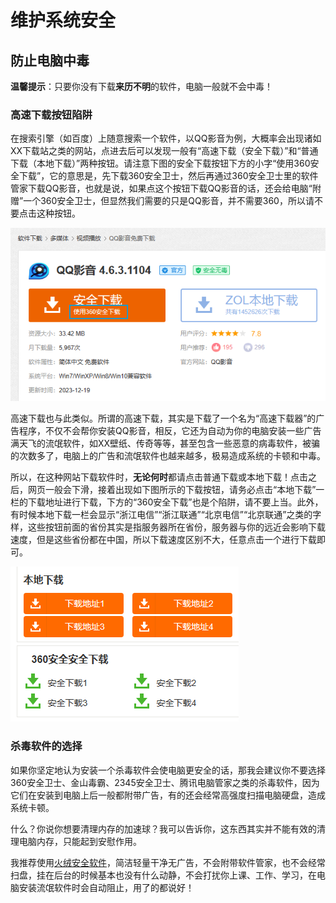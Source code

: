 # 维护系统安全

## 防止电脑中毒

**温馨提示**：只要你没有下载**来历不明**的软件，电脑一般就不会中毒！

### 高速下载按钮陷阱

在搜索引擎（如百度）上随意搜索一个软件，以QQ影音为例，大概率会出现诸如XX下载站之类的网站，点进去后可以发现一般有“高速下载（安全下载）”和“普通下载（本地下载）”两种按钮。请注意下图的安全下载按钮下方的小字“使用360安全下载”，它的意思是，先下载360安全卫士，然后再通过360安全卫士里的软件管家下载QQ影音，也就是说，如果点这个按钮下载QQ影音的话，还会给电脑“附赠”一个360安全卫士，但显然我们需要的只是QQ影音，并不需要360，所以请不要点击这种按钮。

![安全下载按钮](Snipaste_2024-03-31_08-54-32.png)

高速下载也与此类似。所谓的高速下载，其实是下载了一个名为“高速下载器”的广告程序，不仅不会帮你安装QQ影音，相反，它还为自动为你的电脑安装一些广告满天飞的流氓软件，如XX壁纸、传奇等等，甚至包含一些恶意的病毒软件，被骗的次数多了，电脑上的广告和流氓软件也越来越多，极易造成系统的卡顿和中毒。

所以，在这种网站下载软件时，**无论何时**都请点击普通下载或本地下载！点击之后，网页一般会下滑，接着出现如下图所示的下载按钮，请务必点击“本地下载”一栏的下载地址进行下载，下方的“360安全下载”也是个陷阱，请不要上当。此外，有时候本地下载一栏会显示“浙江电信”“浙江联通”“北京电信”“北京联通”之类的字样，这些按钮前面的省份其实是指服务器所在省份，服务器与你的远近会影响下载速度，但是这些省份都在中国，所以下载速度区别不大，任意点击一个进行下载即可。

![本地下载按钮](Snipaste_2024-03-31_09-04-14.png)

### 杀毒软件的选择

如果你坚定地认为安装一个杀毒软件会使电脑更安全的话，那我会建议你不要选择360安全卫士、金山毒霸、2345安全卫士、腾讯电脑管家之类的杀毒软件，因为它们在安装到电脑上后一般都附带广告，有的还会经常高强度扫描电脑硬盘，造成系统卡顿。

什么？你说你想要清理内存的加速球？我可以告诉你，这东西其实并不能有效的清理电脑内存，只能起到安慰作用。

我推荐使用[火绒安全软件](https://www.huorong.cn/person5.html)，简洁轻量干净无广告，不会附带软件管家，也不会经常扫盘，挂在后台的时候基本也没有什么动静，不会打扰你上课、工作、学习，在电脑安装流氓软件时会自动阻止，用了的都说好！